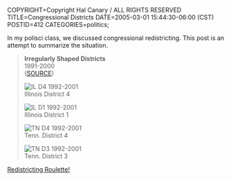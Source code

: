 COPYRIGHT=Copyright Hal Canary / ALL RIGHTS RESERVED
TITLE=Congressional Districts
DATE=2005-03-01 15:44:30-06:00 (CST)
POSTID=412
CATEGORIES=politics;

In my polisci class, we discussed congressional redistricting. This post is an attempt to summarize the situation.

> **Irregularly Shaped Districts**  
> 1991-2000  
> ([SOURCE](http://www.fairvote.org/redistricting/reports/remanual/il.htm))
> 
> ![IL D4 1992-2001](http://www.fairvote.org/redistricting/reports/remanual/pictures/il4.jpg)  
> Illinois District 4
> 
> ![IL D1 1992-2001](http://www.fairvote.org/redistricting/reports/remanual/pictures/il1.jpg)  
> Illinois District 1
> 
> ![TN D4 1992-2001](http://www.fairvote.org/redistricting/reports/remanual/pictures/tn4.jpg)  
> Tenn. District 4
> 
> ![TN D3 1992-2001](http://www.fairvote.org/redistricting/reports/remanual/pictures/tn3.jpg)  
> Tenn. District 3

[Redistricting Roulette!](http://www.fairvote.org/wheel/wheel.htm)
